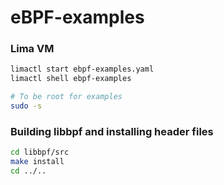 # eBPF-examples

### Lima VM

```sh
limactl start ebpf-examples.yaml
limactl shell ebpf-examples

# To be root for examples
sudo -s
```

### Building libbpf and installing header files

```sh
cd libbpf/src
make install 
cd ../..
```

